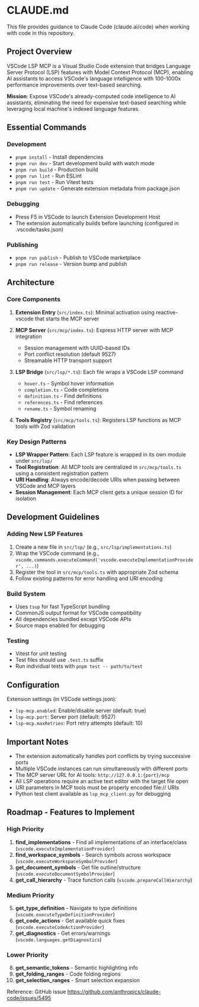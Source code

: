 # CLAUDE.md

This file provides guidance to Claude Code (claude.ai/code) when working with code in this repository.

## Project Overview

VSCode LSP MCP is a Visual Studio Code extension that bridges Language Server Protocol (LSP) features with Model Context Protocol (MCP), enabling AI assistants to access VSCode's language intelligence with 100-1000x performance improvements over text-based searching.

**Mission**: Expose VSCode's already-computed code intelligence to AI assistants, eliminating the need for expensive text-based searching while leveraging local machine's indexed language features.

## Essential Commands

### Development
- `pnpm install` - Install dependencies
- `pnpm run dev` - Start development build with watch mode
- `pnpm run build` - Production build
- `pnpm run lint` - Run ESLint
- `pnpm run test` - Run Vitest tests
- `pnpm run update` - Generate extension metadata from package.json

### Debugging
- Press F5 in VSCode to launch Extension Development Host
- The extension automatically builds before launching (configured in .vscode/tasks.json)

### Publishing
- `pnpm run publish` - Publish to VSCode marketplace
- `pnpm run release` - Version bump and publish

## Architecture

### Core Components

1. **Extension Entry** (`src/index.ts`): Minimal activation using reactive-vscode that starts the MCP server

2. **MCP Server** (`src/mcp/index.ts`): Express HTTP server with MCP integration
   - Session management with UUID-based IDs
   - Port conflict resolution (default 9527)
   - Streamable HTTP transport support

3. **LSP Bridge** (`src/lsp/*.ts`): Each file wraps a VSCode LSP command
   - `hover.ts` - Symbol hover information
   - `completion.ts` - Code completions
   - `definition.ts` - Find definitions
   - `references.ts` - Find references
   - `rename.ts` - Symbol renaming

4. **Tools Registry** (`src/mcp/tools.ts`): Registers LSP functions as MCP tools with Zod validation

### Key Design Patterns

- **LSP Wrapper Pattern**: Each LSP feature is wrapped in its own module under `src/lsp/`
- **Tool Registration**: All MCP tools are centralized in `src/mcp/tools.ts` using a consistent registration pattern
- **URI Handling**: Always encode/decode URIs when passing between VSCode and MCP layers
- **Session Management**: Each MCP client gets a unique session ID for isolation

## Development Guidelines

### Adding New LSP Features

1. Create a new file in `src/lsp/` (e.g., `src/lsp/implementations.ts`)
2. Wrap the VSCode command (e.g., `vscode.commands.executeCommand('vscode.executeImplementationProvider', ...)`)
3. Register the tool in `src/mcp/tools.ts` with appropriate Zod schema
4. Follow existing patterns for error handling and URI encoding

### Build System

- Uses `tsup` for fast TypeScript bundling
- CommonJS output format for VSCode compatibility
- All dependencies bundled except VSCode APIs
- Source maps enabled for debugging

### Testing

- Vitest for unit testing
- Test files should use `.test.ts` suffix
- Run individual tests with `pnpm test -- path/to/test`

## Configuration

Extension settings (in VSCode settings.json):
- `lsp-mcp.enabled`: Enable/disable server (default: true)
- `lsp-mcp.port`: Server port (default: 9527)
- `lsp-mcp.maxRetries`: Port retry attempts (default: 10)

## Important Notes

- The extension automatically handles port conflicts by trying successive ports
- Multiple VSCode instances can run simultaneously with different ports
- The MCP server URL for AI tools: `http://127.0.0.1:{port}/mcp`
- All LSP operations require an active text editor with the target file open
- URI parameters in MCP tools must be properly encoded file:// URIs
- Python test client available as `lsp_mcp_client.py` for debugging

## Roadmap - Features to Implement

### High Priority
1. **find_implementations** - Find all implementations of an interface/class (`vscode.executeImplementationProvider`)
2. **find_workspace_symbols** - Search symbols across workspace (`vscode.executeWorkspaceSymbolProvider`)
3. **get_document_symbols** - Get file outline/structure (`vscode.executeDocumentSymbolProvider`)
4. **get_call_hierarchy** - Trace function calls (`vscode.prepareCallHierarchy`)

### Medium Priority
5. **get_type_definition** - Navigate to type definitions (`vscode.executeTypeDefinitionProvider`)
6. **get_code_actions** - Get available quick fixes (`vscode.executeCodeActionProvider`)
7. **get_diagnostics** - Get errors/warnings (`vscode.languages.getDiagnostics`)

### Lower Priority
8. **get_semantic_tokens** - Semantic highlighting info
9. **get_folding_ranges** - Code folding regions
10. **get_selection_ranges** - Smart selection expansion

Reference: GitHub issue https://github.com/anthropics/claude-code/issues/5495